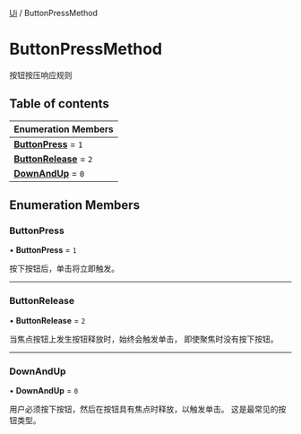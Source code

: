 [Ui](../groups/Core.Ui.md) / ButtonPressMethod

# ButtonPressMethod <Badge type="tip" text="Enumeration" /> <Score text="ButtonPressMethod" />

按钮按压响应规则

## Table of contents

| Enumeration Members |
| :-----|
| **[ButtonPress](mw.ButtonPressMethod.md#buttonpress)** = ``1`` <br> |
| **[ButtonRelease](mw.ButtonPressMethod.md#buttonrelease)** = ``2`` <br> |
| **[DownAndUp](mw.ButtonPressMethod.md#downandup)** = ``0`` <br> |

## Enumeration Members

### ButtonPress <Score text="ButtonPress" /> 

• **ButtonPress** = ``1``

按下按钮后，单击将立即触发。

___

### ButtonRelease <Score text="ButtonRelease" /> 

• **ButtonRelease** = ``2``

当焦点按钮上发生按钮释放时，始终会触发单击，
即使聚焦时没有按下按钮。

___

### DownAndUp <Score text="DownAndUp" /> 

• **DownAndUp** = ``0``

用户必须按下按钮，然后在按钮具有焦点时释放，以触发单击。
这是最常见的按钮类型。

